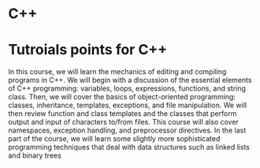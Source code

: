 # C++
# Tutroials points for C++
In this course, we will learn the mechanics of editing and compiling programs in C++. We will begin with a discussion of the essential elements of C++ programming: variables, loops, expressions, functions, and string class. Then, we will cover the basics of object-oriented programming: classes, inheritance, templates, exceptions, and file manipulation. We will then review function and class templates and the classes that perform output and input of characters to/from files. This course will also cover namespaces, exception handling, and preprocessor directives. In the last part of the course, we will learn some slightly more sophisticated programming techniques that deal with data structures such as linked lists and binary trees
